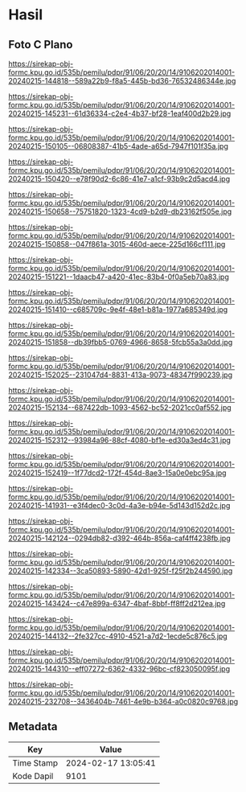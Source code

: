 # Hasil

## Foto C Plano

https://sirekap-obj-formc.kpu.go.id/535b/pemilu/pdpr/91/06/20/20/14/9106202014001-20240215-144818--589a22b9-f8a5-445b-bd36-76532486344e.jpg

https://sirekap-obj-formc.kpu.go.id/535b/pemilu/pdpr/91/06/20/20/14/9106202014001-20240215-145231--61d36334-c2e4-4b37-bf28-1eaf400d2b29.jpg

https://sirekap-obj-formc.kpu.go.id/535b/pemilu/pdpr/91/06/20/20/14/9106202014001-20240215-150105--06808387-41b5-4ade-a65d-7947f101f35a.jpg

https://sirekap-obj-formc.kpu.go.id/535b/pemilu/pdpr/91/06/20/20/14/9106202014001-20240215-150420--e78f90d2-6c86-41e7-a1cf-93b9c2d5acd4.jpg

https://sirekap-obj-formc.kpu.go.id/535b/pemilu/pdpr/91/06/20/20/14/9106202014001-20240215-150658--75751820-1323-4cd9-b2d9-db23162f505e.jpg

https://sirekap-obj-formc.kpu.go.id/535b/pemilu/pdpr/91/06/20/20/14/9106202014001-20240215-150858--047f861a-3015-460d-aece-225d166cf111.jpg

https://sirekap-obj-formc.kpu.go.id/535b/pemilu/pdpr/91/06/20/20/14/9106202014001-20240215-151221--1daacb47-a420-41ec-83b4-0f0a5eb70a83.jpg

https://sirekap-obj-formc.kpu.go.id/535b/pemilu/pdpr/91/06/20/20/14/9106202014001-20240215-151410--c685709c-9e4f-48e1-b81a-1977a685349d.jpg

https://sirekap-obj-formc.kpu.go.id/535b/pemilu/pdpr/91/06/20/20/14/9106202014001-20240215-151858--db39fbb5-0769-4966-8658-5fcb55a3a0dd.jpg

https://sirekap-obj-formc.kpu.go.id/535b/pemilu/pdpr/91/06/20/20/14/9106202014001-20240215-152025--231047d4-8831-413a-9073-48347f990239.jpg

https://sirekap-obj-formc.kpu.go.id/535b/pemilu/pdpr/91/06/20/20/14/9106202014001-20240215-152134--687422db-1093-4562-bc52-2021cc0af552.jpg

https://sirekap-obj-formc.kpu.go.id/535b/pemilu/pdpr/91/06/20/20/14/9106202014001-20240215-152312--93984a96-88cf-4080-bf1e-ed30a3ed4c31.jpg

https://sirekap-obj-formc.kpu.go.id/535b/pemilu/pdpr/91/06/20/20/14/9106202014001-20240215-152419--1f77dcd2-172f-454d-8ae3-15a0e0ebc95a.jpg

https://sirekap-obj-formc.kpu.go.id/535b/pemilu/pdpr/91/06/20/20/14/9106202014001-20240215-141931--e3f4dec0-3c0d-4a3e-b94e-5d143d152d2c.jpg

https://sirekap-obj-formc.kpu.go.id/535b/pemilu/pdpr/91/06/20/20/14/9106202014001-20240215-142124--0294db82-d392-464b-856a-caf4ff4238fb.jpg

https://sirekap-obj-formc.kpu.go.id/535b/pemilu/pdpr/91/06/20/20/14/9106202014001-20240215-142334--3ca50893-5890-42d1-925f-f25f2b244590.jpg

https://sirekap-obj-formc.kpu.go.id/535b/pemilu/pdpr/91/06/20/20/14/9106202014001-20240215-143424--c47e899a-6347-4baf-8bbf-ff8ff2d212ea.jpg

https://sirekap-obj-formc.kpu.go.id/535b/pemilu/pdpr/91/06/20/20/14/9106202014001-20240215-144132--2fe327cc-4910-4521-a7d2-1ecde5c876c5.jpg

https://sirekap-obj-formc.kpu.go.id/535b/pemilu/pdpr/91/06/20/20/14/9106202014001-20240215-144310--eff07272-6362-4332-96bc-cf823050095f.jpg

https://sirekap-obj-formc.kpu.go.id/535b/pemilu/pdpr/91/06/20/20/14/9106202014001-20240215-232708--3436404b-7461-4e9b-b364-a0c0820c9768.jpg


## Metadata

| Key        | Value               |
| ---------- | ------------------- |
| Time Stamp | 2024-02-17 13:05:41 |
| Kode Dapil | 9101                |




